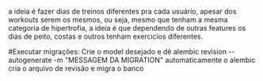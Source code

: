 a ideia é fazer dias de treinos diferentes pra cada usuário, apesar dos workouts serem os mesmos, ou seja, mesmo que tenham a mesma categoria de hipertrofia, a ideia é que dependendo de outras features os dias de peito, costas e outros tenham exercicios diferentes.

#Executar migrações:
Crie o model desejado e dê alembic revision --autogenerate -m "MESSAGEM DA MIGRATION"
automaticamente o alembic cria o arquivo de revisão e migra o banco
